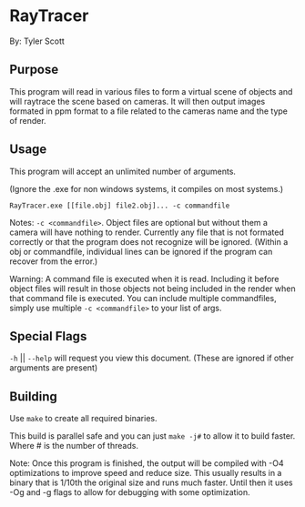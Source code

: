 RayTracer
====
By: Tyler Scott


Purpose
----
This program will read in various files to form a virtual scene of objects and will
raytrace the scene based on cameras. It will then output images formated in ppm format
to a file related to the cameras name and the type of render.

Usage
----

This program will accept an unlimited number of arguments.

(Ignore the .exe for non windows systems, it compiles on most systems.)

`RayTracer.exe [[file.obj] file2.obj]... -c commandfile`

Notes: `-c <commandfile>`. Object files are optional but without them a camera will have nothing
to render. Currently any file that is not formated correctly or that the program does not
recognize will be ignored. (Within a obj or commandfile, individual lines can be ignored if
the program can recover from the error.)

Warning: A command file is executed when it is read. Including it before object files will result
in those objects not being included in the render when that command file is executed. You can
include multiple commandfiles, simply use multiple `-c <commandfile>` to your list of args. 


Special Flags
----

`-h` || `--help` will request you view this document. (These are ignored if other arguments are present)

Building
----
Use `make` to create all required binaries.

This build is parallel safe and you can just `make -j#` to allow it to build faster. Where # is the number of threads.

Note: Once this program is finished, the output will be compiled with -O4 optimizations to improve speed and reduce size. This usually results in a binary that is 1/10th the original size and runs much faster. Until then it uses -Og and -g flags to allow for debugging with some optimization.